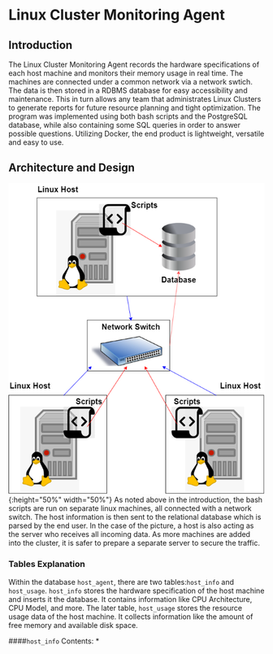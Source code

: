 # Linux Cluster Monitoring Agent

## Introduction
The Linux Cluster Monitoring Agent records the hardware specifications of each host machine and monitors their memory usage in real time. The machines are connected under a common network via a network swtich. The data is then stored in a RDBMS database for easy accessibility and maintenance. This in turn allows any team that administrates Linux Clusters to generate reports for future resource planning and tight optimization. The program was implemented using both bash scripts and the PostgreSQL database, while also containing some SQL queries in order to answer possible questions. Utilizing Docker, the end product is lightweight, versatile and easy to use.

## Architecture and Design
![Architecture](./assets/Architecture.png) {:height="50%" width="50%"}
As noted above in the introduction, the bash scripts are run on separate linux machines, all connected with a network switch. The host information is then sent to the relational database which is parsed by the end user. In the case of the picture, a host is also acting as the server who receives all incoming data. As more machines are added into the cluster, it is safer to prepare a separate server to secure the traffic.

### Tables Explanation
Within the database `host_agent`, there are two tables:`host_info` and `host_usage`. `host_info` stores the hardware specification of the host machine and inserts it the database. It contains information like CPU Architecture, CPU Model, and more. The later table, `host_usage` stores the resource usage data of the host machine. It collects information like the amount of free memory and available disk space.

####`host_info` Contents:
* 

 
